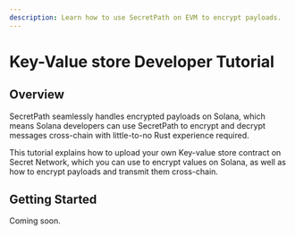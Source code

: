 ```yaml
---
description: Learn how to use SecretPath on EVM to encrypt payloads.
---
```


# Key-Value store Developer Tutorial

## Overview

SecretPath seamlessly handles encrypted payloads on Solana, which means Solana developers can use SecretPath to encrypt and decrypt messages cross-chain with little-to-no Rust experience required.&#x20;

This tutorial explains how to upload your own Key-value store contract on Secret Network, which you can use to encrypt values on  Solana, as well as how to encrypt payloads and transmit them cross-chain.&#x20;

## Getting Started

Coming soon.

